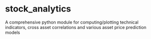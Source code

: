 # stock_analytics
A comprehensive python module for computing/plotting technical indicators, cross asset correlations and various asset price prediction models
